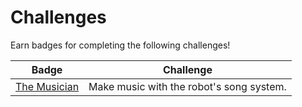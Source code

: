 # Challenges

Earn badges for completing the following challenges!

| Badge | Challenge |
| ---- | ---- |
| [The Musician](./Musician) | Make music with the robot's song system. |